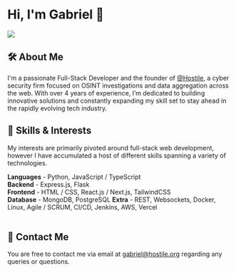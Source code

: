 # Hi, I'm Gabriel 🔎

![](https://komarev.com/ghpvc/?username=hostile-gabriel&color=0c50a3)

## 🛠 About Me
I'm a passionate Full-Stack Developer and the founder of [@Hostile](https://github.com/hostile), a cyber security firm focused on OSINT investigations and data aggregation across the web. With over 4 years of experience, I’m dedicated to building innovative solutions and constantly expanding my skill set to stay ahead in the rapidly evolving tech industry.
<br>


## 🧠 Skills & Interests
My interests are primarily pivoted around full-stack web development, however I have accumulated a host of different skills spanning a variety of technologies.

**Languages** - Python, JavaScript / TypeScript <br>
**Backend** - Express.js, Flask <br>
**Frontend** - HTML / CSS, React.js / Next.js, TailwindCSS <br>
**Database** - MongoDB, PostgreSQL
**Extra** - REST, Websockets, Docker, Linux, Agile / SCRUM, CI/CD, Jenkins, AWS, Vercel<br><br>
## 💬 Contact Me
You are free to contact me via email at gabriel@hostile.org regarding any queries or questions.


